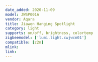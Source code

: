 ```yaml
---
date_added: 2020-11-09
model: JWSP001A
vendor: Aqara
title: Jiawen Hanging Spotlight 
category: light
supports: on/off, brightness, colortemp
zigbeemodel: ['lumi.light.cwjwcn01']
compatible: [z2m]
mlink: 
link: 
---
```

